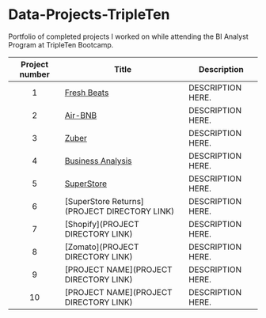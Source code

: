 # Data-Projects-TripleTen
Portfolio of completed projects I worked on while attending the BI Analyst Program at TripleTen Bootcamp.

| Project number | Title | Description |
| :-----------: | ----------- |----------- |
| 1 | [Fresh Beats](https://github.com/Kin175/Data-Projects-TripleTen/tree/main/Fresh%20Beats) | DESCRIPTION HERE. |
| 2 | [Air-BNB](https://github.com/Kin175/Data-Projects-TripleTen/tree/main/Air-BNB) | DESCRIPTION HERE. |
| 3 | [Zuber](https://github.com/Kin175/Data-Projects-TripleTen/tree/main/Zuber) | DESCRIPTION HERE. |
| 4 | [Business Analysis](https://github.com/Kin175/Data-Projects-TripleTen/tree/main/Business%20Analytics) | DESCRIPTION HERE. |
| 5 | [SuperStore]() | DESCRIPTION HERE. |
| 6 | [SuperStore Returns](PROJECT DIRECTORY LINK) | DESCRIPTION HERE. |
| 7 | [Shopify](PROJECT DIRECTORY LINK) | DESCRIPTION HERE. |
| 8 | [Zomato](PROJECT DIRECTORY LINK) | DESCRIPTION HERE. |
| 9 | [PROJECT NAME](PROJECT DIRECTORY LINK) | DESCRIPTION HERE. |
| 10| [PROJECT NAME](PROJECT DIRECTORY LINK) | DESCRIPTION HERE. |
